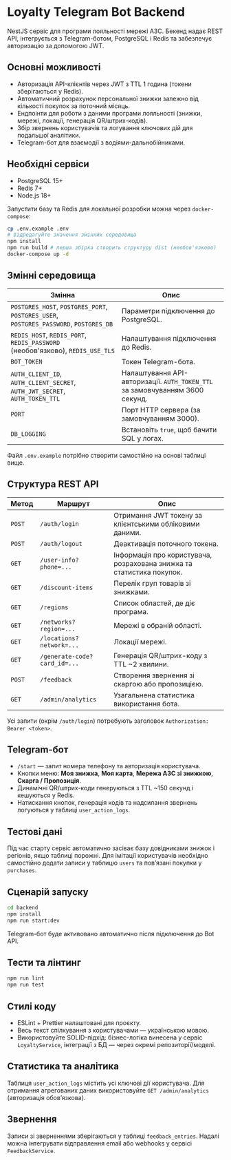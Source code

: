 # Loyalty Telegram Bot Backend

NestJS сервіс для програми лояльності мережі АЗС. Бекенд надає REST API, інтегрується з Telegram-ботом, PostgreSQL і Redis та забезпечує авторизацію за допомогою JWT.

## Основні можливості

- Авторизація API-клієнтів через JWT з TTL 1 година (токени зберігаються у Redis).
- Автоматичний розрахунок персональної знижки залежно від кількості покупок за поточний місяць.
- Ендпоінти для роботи з даними програми лояльності (знижки, мережі, локації, генерація QR/штрих-кодів).
- Збір звернень користувачів та логування ключових дій для подальшої аналітики.
- Telegram-бот для взаємодії з водіями-дальнобійниками.

## Необхідні сервіси

- PostgreSQL 15+
- Redis 7+
- Node.js 18+

Запустити базу та Redis для локальної розробки можна через `docker-compose`:

```bash
cp .env.example .env
# відредагуйте значення змінних середовища
npm install
npm run build # перша збірка створить структуру dist (необов'язково)
docker-compose up -d
```

## Змінні середовища

| Змінна | Опис |
| --- | --- |
| `POSTGRES_HOST`, `POSTGRES_PORT`, `POSTGRES_USER`, `POSTGRES_PASSWORD`, `POSTGRES_DB` | Параметри підключення до PostgreSQL. |
| `REDIS_HOST`, `REDIS_PORT`, `REDIS_PASSWORD` (необов'язково), `REDIS_USE_TLS` | Налаштування підключення до Redis. |
| `BOT_TOKEN` | Токен Telegram-бота. |
| `AUTH_CLIENT_ID`, `AUTH_CLIENT_SECRET`, `AUTH_JWT_SECRET`, `AUTH_TOKEN_TTL` | Налаштування API-авторизації. `AUTH_TOKEN_TTL` за замовчуванням 3600 секунд. |
| `PORT` | Порт HTTP сервера (за замовчуванням 3000). |
| `DB_LOGGING` | Встановіть `true`, щоб бачити SQL у логах. |

Файл `.env.example` потрібно створити самостійно на основі таблиці вище.

## Структура REST API

| Метод | Маршрут | Опис |
| --- | --- | --- |
| `POST` | `/auth/login` | Отримання JWT токену за клієнтськими обліковими даними. |
| `POST` | `/auth/logout` | Деактивація поточного токена. |
| `GET` | `/user-info?phone=...` | Інформація про користувача, розрахована знижка та статистика покупок. |
| `GET` | `/discount-items` | Перелік груп товарів зі знижками. |
| `GET` | `/regions` | Список областей, де діє програма. |
| `GET` | `/networks?region=...` | Мережі в обраній області. |
| `GET` | `/locations?network=...` | Локації мережі. |
| `GET` | `/generate-code?card_id=...` | Генерація QR/штрих-коду з TTL ~2 хвилини. |
| `POST` | `/feedback` | Створення звернення зі скаргою або пропозицією. |
| `GET` | `/admin/analytics` | Узагальнена статистика використання бота. |

Усі запити (окрім `/auth/login`) потребують заголовок `Authorization: Bearer <token>`.

## Telegram-бот

- `/start` — запит номера телефону та авторизація користувача.
- Кнопки меню: **Моя знижка**, **Моя карта**, **Мережа АЗС зі знижкою**, **Скарга / Пропозиція**.
- Динамічні QR/штрих-коди генеруються з TTL ~150 секунд і кешуються у Redis.
- Натискання кнопок, генерація кодів та надсилання звернень логуються у таблиці `user_action_logs`.

## Тестові дані

Під час старту сервіс автоматично засіває базу довідниками знижок і регіонів, якщо таблиці порожні. Для імітації користувачів необхідно самостійно додати записи у таблицю `users` та пов’язані покупки у `purchases`.

## Сценарій запуску

```bash
cd backend
npm install
npm run start:dev
```

Telegram-бот буде активовано автоматично після підключення до Bot API.

## Тести та лінтинг

```bash
npm run lint
npm run test
```

## Стилі коду

- ESLint + Prettier налаштовані для проєкту.
- Весь текст спілкування з користувачами — українською мовою.
- Використовуйте SOLID-підхід: бізнес-логіка винесена у сервіс `LoyaltyService`, інтеграції з БД — через окремі репозиторії/моделі.

## Статистика та аналітика

Таблиця `user_action_logs` містить усі ключові дії користувача. Для отримання агрегованих даних використовуйте `GET /admin/analytics` (авторизація обов’язкова).

## Звернення

Записи зі зверненнями зберігаються у таблиці `feedback_entries`. Надалі можна інтегрувати відправлення email або webhooks у сервісі `FeedbackService`.
